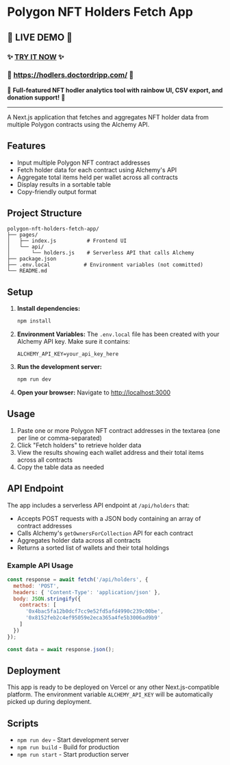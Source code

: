 # Polygon NFT Holders Fetch App

## 🌟 **LIVE DEMO** 🌟

### **✨ [TRY IT NOW](https://hodlers.doctordripp.com/) ✨**

### **🚀 https://hodlers.doctordripp.com/ 🚀**

🚀 **Full-featured NFT hodler analytics tool with rainbow UI, CSV export, and donation support!** 🚀

---

A Next.js application that fetches and aggregates NFT holder data from multiple Polygon contracts using the Alchemy API.

## Features

- Input multiple Polygon NFT contract addresses
- Fetch holder data for each contract using Alchemy's API
- Aggregate total items held per wallet across all contracts
- Display results in a sortable table
- Copy-friendly output format

## Project Structure

```
polygon-nft-holders-fetch-app/
├── pages/
│   ├── index.js          # Frontend UI
│   └── api/
│       └── holders.js    # Serverless API that calls Alchemy
├── package.json
├── .env.local           # Environment variables (not committed)
└── README.md
```

## Setup

1. **Install dependencies:**
   ```bash
   npm install
   ```

2. **Environment Variables:**
   The `.env.local` file has been created with your Alchemy API key. Make sure it contains:
   ```
   ALCHEMY_API_KEY=your_api_key_here
   ```

3. **Run the development server:**
   ```bash
   npm run dev
   ```

4. **Open your browser:**
   Navigate to [http://localhost:3000](http://localhost:3000)

## Usage

1. Paste one or more Polygon NFT contract addresses in the textarea (one per line or comma-separated)
2. Click "Fetch holders" to retrieve holder data
3. View the results showing each wallet address and their total items across all contracts
4. Copy the table data as needed

## API Endpoint

The app includes a serverless API endpoint at `/api/holders` that:

- Accepts POST requests with a JSON body containing an array of contract addresses
- Calls Alchemy's `getOwnersForCollection` API for each contract
- Aggregates holder data across all contracts
- Returns a sorted list of wallets and their total holdings

### Example API Usage

```javascript
const response = await fetch('/api/holders', {
  method: 'POST',
  headers: { 'Content-Type': 'application/json' },
  body: JSON.stringify({
    contracts: [
      '0x4bac5fa12b0dcf7cc9e52fd5afd4990c239c00be',
      '0x8152feb2c4ef95059e2eca365a4fe5b3006ad9b9'
    ]
  })
});

const data = await response.json();
```

## Deployment

This app is ready to be deployed on Vercel or any other Next.js-compatible platform. The environment variable `ALCHEMY_API_KEY` will be automatically picked up during deployment.

## Scripts

- `npm run dev` - Start development server
- `npm run build` - Build for production
- `npm run start` - Start production server 